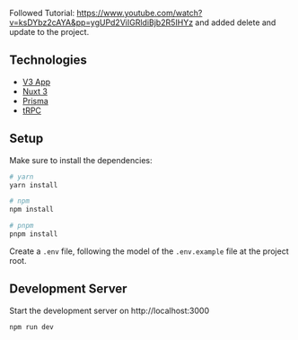 Followed Tutorial: https://www.youtube.com/watch?v=ksDYbz2cAYA&pp=ygUPd2ViIGRldiBjb2R5IHYz
and added delete and update to the project. 

##  Technologies

- [V3 App](https://create-v3-app.vercel.app/)
- [Nuxt 3](https://nuxt.com/docs)
- [Prisma](https://prisma.io)
- [tRPC](https://trpc.io)


## Setup

Make sure to install the dependencies:

```bash
# yarn
yarn install

# npm
npm install

# pnpm
pnpm install
```

Create a `.env` file, following the model of the `.env.example` file at the project root.

## Development Server

Start the development server on http://localhost:3000

```bash
npm run dev
```
